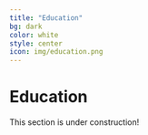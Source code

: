```yaml
---
title: "Education"
bg: dark
color: white
style: center
icon: img/education.png
---
```


# Education

This section is under construction!
